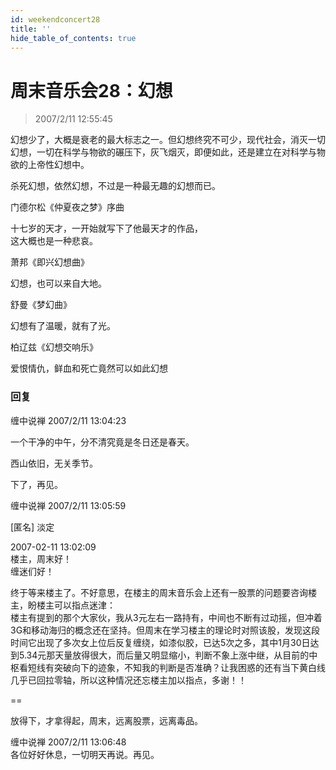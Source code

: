 ```yaml
---
id: weekendconcert28
title: ''
hide_table_of_contents: true
---
```


# 周末音乐会28：幻想

> 2007/2/11 12:55:45

幻想少了，大概是衰老的最大标志之一。但幻想终究不可少，现代社会，消灭一切幻想，一切在科学与物欲的碾压下，灰飞烟灭，即便如此，还是建立在对科学与物欲的上帝性幻想中。
 
杀死幻想，依然幻想，不过是一种最无趣的幻想而已。
 
<div style={{flineHeight: '180%', textAlign: 'center'}}>

<div style={{color: '#FF0000', fontWeight: 'bold', marginBottom: '10px'}}>
门德尔松《仲夏夜之梦》序曲
</div>
 
十七岁的天才，一开始就写下了他最天才的作品，<br/>
这大概也是一种悲哀。
 
<div style={{color: '#FF0000', fontWeight: 'bold', marginTop: '20px', marginBottom: '10px'}}>
萧邦《即兴幻想曲》
</div>
 
幻想，也可以来自大地。
 
<div style={{color: '#FF0000', fontWeight: 'bold', marginTop: '20px', marginBottom: '10px'}}>
舒曼《梦幻曲》
</div>
 
幻想有了温暖，就有了光。
 
<div style={{color: '#FF0000', fontWeight: 'bold', marginTop: '20px', marginBottom: '10px'}}>
柏辽兹《幻想交响乐》
</div>
 
爱恨情仇，鲜血和死亡竟然可以如此幻想

</div>

### 回复

<div class='blog-comment'>
<span class='blog-comment-chan'>缠中说禅</span> 2007/2/11 13:04:23<br/>

一个干净的中午，分不清究竟是冬日还是春天。

西山依旧，无关季节。

下了，再见。
</div>

<div class='blog-comment'>
<span class='blog-comment-chan'>缠中说禅</span> 2007/2/11 13:05:59<br/>

[匿名] 淡定 

 
2007-02-11 13:02:09 <br/>
楼主，周末好！<br/>
缠迷们好！

终于等来楼主了。不好意思，在楼主的周末音乐会上还有一股票的问题要咨询楼主，盼楼主可以指点迷津：<br/>
楼主有提到的那个大家伙，我从3元左右一路持有，中间也不断有过动摇，但冲着3G和移动海归的概念还在坚持。但周末在学习楼主的理论时对照该股，发现这段时间它出现了多次女上位后反复缠绕，如漆似胶，已达5次之多，其中1月30日达到5.34元那天量放得很大，而后量又明显缩小，判断不象上涨中继，从目前的中枢看短线有突破向下的迹象，不知我的判断是否准确？让我困惑的还有当下黄白线几乎已回拉零轴，所以这种情况还忘楼主加以指点，多谢！！
 
==<br/>

放得下，才拿得起，周末，远离股票，远离毒品。
</div>

<div class='blog-comment'>
<span class='blog-comment-chan'>缠中说禅</span> 2007/2/11 13:06:48<br/>
各位好好休息，一切明天再说。再见。
</div>